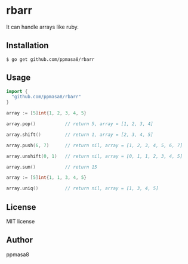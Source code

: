 # rbarr
It can handle arrays like ruby.

## Installation
```
$ go get github.com/ppmasa8/rbarr
```

## Usage
```go
import {
  "github.com/ppmasa8/rbarr"
}

array := [5]int{1, 2, 3, 4, 5}

array.pop()           // return 5, array = [1, 2, 3, 4]

array.shift()         // return 1, array = [2, 3, 4, 5]

array.push(6, 7)      // return nil, array = [1, 2, 3, 4, 5, 6, 7]

array.unshift(0, 1)   // return nil, array = [0, 1, 1, 2, 3, 4, 5]

array.sum()           // return 15

array := [5]int{1, 1, 3, 4, 5}

array.uniq()          // return nil, array = [1, 3, 4, 5]
```

## License
MIT license

## Author
ppmasa8
